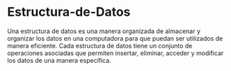 # Estructura-de-Datos
Una estructura de datos es una manera organizada de almacenar y organizar los datos en una computadora para que puedan ser utilizados de manera eficiente. Cada estructura de datos tiene un conjunto de operaciones asociadas que permiten insertar, eliminar, acceder y modificar los datos de una manera específica.
